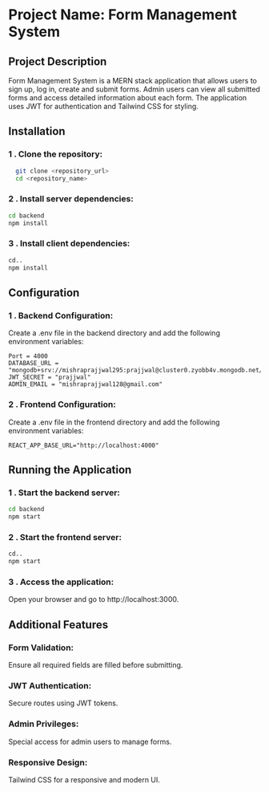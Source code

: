 # Project Name: Form Management System

## Project Description

Form Management System is a MERN stack application that allows users to sign up, log in, create and submit forms. Admin users can view all submitted forms and access detailed information about each form. The application uses JWT for authentication and Tailwind CSS for styling.


## Installation

### 1 . Clone the repository: 
 ```bash
   git clone <repository_url>
   cd <repository_name>
```

### 2 . Install server dependencies:
```bash
cd backend
npm install
```

### 3 . Install client dependencies:
```bash
cd..
npm install
```

## Configuration

### 1 . Backend Configuration:

Create a .env file in the backend directory and add the following environment variables:

```env
Port = 4000 
DATABASE_URL = "mongodb+srv://mishraprajjwal295:prajjwal@cluster0.zyobb4v.mongodb.net/"
JWT_SECRET = "prajjwal"
ADMIN_EMAIL = "mishraprajjwal128@gmail.com"
```

### 2 . Frontend Configuration:

Create a .env file in the frontend directory and add the following environment variables:

```env
REACT_APP_BASE_URL="http://localhost:4000"
```


## Running the Application

### 1 . Start the backend server:

```bash
cd backend
npm start
```

### 2 . Start the frontend server:

```bash
cd..
npm start
```

### 3 . Access the application:

Open your browser and go to http://localhost:3000.

## Additional Features

### Form Validation:
Ensure all required fields are filled before submitting.
### JWT Authentication:
Secure routes using JWT tokens.
### Admin Privileges:
Special access for admin users to manage forms.
### Responsive Design:
Tailwind CSS for a responsive and modern UI.





